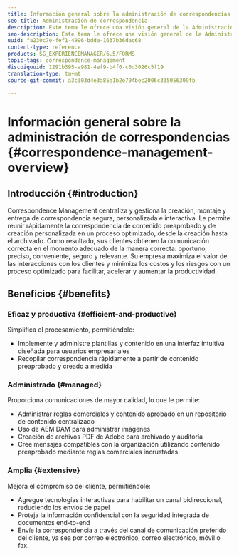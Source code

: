 ```yaml
---
title: Información general sobre la administración de correspondencias
seo-title: Administración de correspondencia
description: Este tema le ofrece una visión general de la Administración de correspondencia.
seo-description: Este tema le ofrece una visión general de la Administración de correspondencia.
uuid: fa230c7e-fef1-4996-bdda-1637b36dac68
content-type: reference
products: SG_EXPERIENCEMANAGER/6.5/FORMS
topic-tags: correspondence-management
discoiquuid: 1291b395-a981-4ef9-b4f0-c0d3026c5f19
translation-type: tm+mt
source-git-commit: a3c303d4e3a85e1b2e794bec2006c335056309fb

---
```



# Información general sobre la administración de correspondencias {#correspondence-management-overview}

## Introducción {#introduction}

Correspondence Management centraliza y gestiona la creación, montaje y entrega de correspondencia segura, personalizada e interactiva. Le permite reunir rápidamente la correspondencia de contenido preaprobado y de creación personalizada en un proceso optimizado, desde la creación hasta el archivado. Como resultado, sus clientes obtienen la comunicación correcta en el momento adecuado de la manera correcta: oportuno, preciso, conveniente, seguro y relevante. Su empresa maximiza el valor de las interacciones con los clientes y minimiza los costos y los riesgos con un proceso optimizado para facilitar, acelerar y aumentar la productividad.

## Beneficios {#benefits}

### Eficaz y productiva {#efficient-and-productive}

Simplifica el procesamiento, permitiéndole:

* Implemente y administre plantillas y contenido en una interfaz intuitiva diseñada para usuarios empresariales
* Recopilar correspondencia rápidamente a partir de contenido preaprobado y creado a medida

### Administrado {#managed}

Proporciona comunicaciones de mayor calidad, lo que le permite:

* Administrar reglas comerciales y contenido aprobado en un repositorio de contenido centralizado
* Uso de AEM DAM para administrar imágenes
* Creación de archivos PDF de Adobe para archivado y auditoría
* Cree mensajes compatibles con la organización utilizando contenido preaprobado mediante reglas comerciales incrustadas.

### Amplia {#extensive}

Mejora el compromiso del cliente, permitiéndole:

* Agregue tecnologías interactivas para habilitar un canal bidireccional, reduciendo los envíos de papel
* Proteja la información confidencial con la seguridad integrada de documentos end-to-end
* Envíe la correspondencia a través del canal de comunicación preferido del cliente, ya sea por correo electrónico, correo electrónico, móvil o fax.

